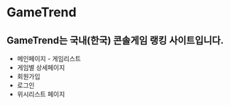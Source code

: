 # GameTrend
GameTrend는 국내(한국) 콘솔게임 랭킹 사이트입니다.     
------
* 메인페이지 - 게임리스트
* 게임별 상세페이지
* 회원가입
* 로그인
* 위시리스트 페이지
